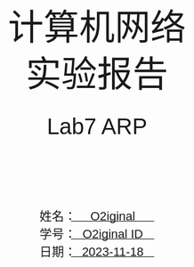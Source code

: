 <!DOCTYPE html>
<html lang="en">
<head>
    <meta charset="UTF-8">
    <meta name="viewport" content="width=device-width, initial-scale=1.0">
    <title>实验报告封面</title>
    <style>
        .cover {
            font-family: 华文楷体, sans-serif;
            font-size: 18pt;
            margin-top: 0px;
            padding: 0;
            display: flex;
            align-items: center;
            justify-content: center;
            min-height: 100vh;
            /* page-break-before: auto;  或者直接删除这行 */
        }
        .cover #cover {
            text-align: center;
            position: relative;
        }
        .cover #logo {
            max-width: 100%;
            margin: 40px auto;
            display: block;
        }
        .cover #course {
            font-family: "华文行楷", sans-serif;
            font-size: 64px;
            margin: 20px;
            line-height: 1.3;
        }
        .cover #experiment {
            font-family: "华文楷体", sans-serif;
            font-size: 40px;
            margin: 30px 0;
        }
        .cover #info {
            text-align: center;
            margin: 20px;
            margin-top: 120px;
            position: relative;
        }
        .cover #info span {
            display: inline-block;
            text-align: left;
        }
        .cover #info span.label {
            font-family: "华文楷体", sans-serif;
            font-size: 22px;
            width: 100px;
        }
        .cover #info span.line {
            border-bottom: 1px solid #000;
            width: 150px;
            margin-bottom: -2pt;
            margin-left: -50px;
            display: inline-block;
            position: relative;
        }
        .cover #info span.text {
            position: absolute;
            font-family: "华文楷体", sans-serif;
            font-size: 22px;
            top: -16pt;
            left: 0;
            right: 0;
            text-align: center;
        }
    </style>
</head>
<body>
    <div class="cover">
        <div id="cover">
                        <div id="course">计算机网络<br/>实验报告</div>
            <div id="experiment">Lab7  ARP</div>
            <div id="info">
                <span class="label">姓名：</span>
                <span class="line">
                    <span class="text">O2iginal</span>
                </span><br>
                <span class="label">学号：</span>
                <span class="line">
                    <span class="text">O2iginal ID</span>
                </span><br>
                <span class="label">日期：</span>
                <span class="line">
                    <span class="text">2023-11-18</span>
                </span>
            </div>
        </div>
    </div>
</body>
</html>



<div>
    <div style="width:80px;float:left; font-family:方正公文黑体;">
        实验目的：
    </div>
    <div style="overflow:hidden; font-family:华文楷体;">
        了解 ARP (Address Resolution Protocol)协议的工作原理。
    </div>
    <div style="width:80px;float:left; font-family:方正公文黑体;">
        实验环境：
    </div>
    <div style="overflow:hidden; font-family:华文楷体;">
        WireShark；arp；ifconfig/ipconfig；route/netstat；Browser；
    </div>
</div>
<hr>
<center>
    <b>
        <h1>实验报告目录</h1>
    </b>
</center>

[TOC]

# Step 1: Capture a Trace

## 1.1 ipconfig查询本机Ethernet地址

使用命令`ipconfig /all`查询本机的Ethernet地址，如下图所示：

![Alt text](lab7-arp.assets/image-3.png)

本机的Ethernet地址为`B0-FC-36-0F-50-03`。

## 1.2 netstat查询本机网关IP地址

使用命令`netstat -r`查询本机的网关IP地址，如下图所示：

![Alt text](lab7-arp.assets/image-1.png)

本机默认网关的IP地址为`172.23.128.1`。

## 1.3 Wireshark抓包

Wireshark抓包前设置：
- 设置过滤器为`arp`，只抓取ARP协议的数据包；
- 关闭`Capture packets in promiscuous mode`选项；

1）以管理员权限打开终端，准备清除ARP缓存；

2）开始抓包；

3）使用命令`arp -d`清除ARP缓存；使用命令`arp -a`查看ARP缓存清除状态；

4）使用命令`wget http://www.baidu.com`抓取百度网页；（实际上由于后台流量，即便不访问也会重新获取网关地址）

5）重复步骤3）和4），等待至少30s后停止抓包；（因为arp的速度很慢，所以要等待一段时间）

6）在Wireshark停止抓包，查看结果如下图所示：

（重复删除arp缓存、抓取网页、等待 共3次）

![Alt text](lab7-arp.assets/image-2.png)


# Step 2: Inspect the Trace

添加过滤器`arp && eth.addr==B0-FC-36-0F-50-03`，仅查看与本机相关的ARP数据包，如下图所示：

![Alt text](lab7-arp.assets/image-4.png)

查看请求默认网关地址的ARP数据包，其ARP协议数据如下所示：
```sh
Address Resolution Protocol (request)
    Hardware type: Ethernet (1)
    Protocol type: IPv4 (0x0800)
    Hardware size: 6
    Protocol size: 4
    Opcode: request (1)
    Sender MAC address: CyberTAN_0f:50:03 (b0:fc:36:0f:50:03)
    Sender IP address: 172.23.139.105 (172.23.139.105)
    Target MAC address: 00:00:00_00:00:00 (00:00:00:00:00:00)
    Target IP address: 172.23.128.1 (172.23.128.1)
```
其中，
- Hardware type: Ethernet (1)表示硬件类型为以太网；
- Protocol type: IPv4 (0x0800)表示协议类型为IPv4；
- Opcode: request (1)表示ARP请求；
- Sender MAC address: CyberTAN_0f:50:03 表示发送者的MAC地址；
- Sender IP address: 表示发送者的IP地址；
- Target MAC address: 00:00:00_00:00:00 表示目标MAC地址，待查询因而为0；
- Target IP address: 表示目标IP地址；

查看上述ARP请求的回复数据包，其ARP协议数据如下所示：
```sh
Address Resolution Protocol (reply)
    Hardware type: Ethernet (1)
    Protocol type: IPv4 (0x0800)
    Hardware size: 6
    Protocol size: 4
    Opcode: reply (2)
    Sender MAC address: NewH3CTe_aa:3e:01 (fc:60:9b:aa:3e:01)
    Sender IP address: 172.23.128.1 (172.23.128.1)
    Target MAC address: CyberTAN_0f:50:03 (b0:fc:36:0f:50:03)
    Target IP address: 172.23.139.105 (172.23.139.105)
```
其中，
- Hardware type 与 Protocol type 与ARP请求相同；
- Opcode: reply (2)表示ARP回复；
- Sender MAC address: NewH3CTe_aa:3e:01 表示发送者的MAC地址；
- Sender IP address: 表示发送者的IP地址；
- Target MAC address: CyberTAN_0f:50:03 表示目标MAC地址；此时已经查到（而不是请求中填0）；
- Target IP address: 表示目标IP地址；

# Step 3: ARP request and reply

## 绘制ARP请求与回复的数据包结构图

*To show your understanding of an ARP exchange, draw a figure that shows the ARP request and reply packets sent between your computer and the default gateway.*

绘制ARP请求与回复的数据包结构图如下所示：

![Alt text](lab7-arp.assets/ARP%E6%95%B0%E6%8D%AE%E5%8C%85%E7%BB%93%E6%9E%84%E5%9B%BE.png)

本机IP地址为`172.23.139.105`，MAC地址为`B0-FC-36-0F-50-03`；

默认网关IP地址为`172.23.128.1`，MAC地址为`FC-60-9B-AA-3E-01`；

# Step 4: Details of ARP over Ethernet

## 问题1：ARP请求与回复的Opcode

*What opcode is used to indicate a request? What about a reply?*

**答**：ARP请求的opcode为1，ARP回复的opcode为2。


## 问题2：ARP请求与回复的头部长度

*How large is the ARP header for a request? What about for a reply？*

**答**：ARP请求的头部长度为28字节，ARP回复的头部长度为28字节。

## 问题3：ARP请求中未知目标MAC地址的值

*What value is carried on a request for the unknown target MAC address?*

**答**：ARP请求中，未知目标MAC地址的值为0（00:00:00:00:00:00）。

## 问题4：表示ARP为高层协议的Ethernet Type值

*What Ethernet Type value which indicates that ARP is the higher layer protocol?*

**答**：ARP的以太网类型值为0x0806。即Ethernet Type为0x0806时，表示ARP是高层协议。

## 问题5：ARP回复的目标MAC地址

*Is the ARP reply broadcast (like the ARP request) or not?*

**答**：ARP回复不是广播的，而是单播的（目标MAC地址为发送ARP请求的主机的MAC地址）。




